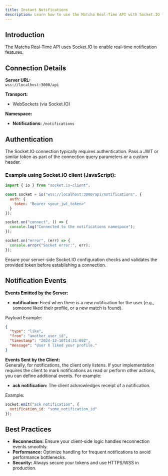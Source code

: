 ```yaml
---
title: Instant Notifications
description: Learn how to use the Matcha Real-Time API with Socket.IO for instant notifications.
---
```


## Introduction

The Matcha Real-Time API uses Socket.IO to enable real-time notification features.

## Connection Details

**Server URL:**  
`wss://localhost:3000/api`

**Transport:**  
- WebSockets (via Socket.IO)

**Namespace:**  
- **Notifications:** `/notifications`

## Authentication

The Socket.IO connection typically requires authentication. Pass a JWT or similar token as part of the connection query parameters or a custom header.

### Example using Socket.IO client (JavaScript):
```javascript
import { io } from "socket.io-client";

const socket = io("wss://localhost:3000/api/notifications", {
  auth: {
    token: "Bearer <your_jwt_token>"
  }
});

socket.on("connect", () => {
  console.log("Connected to the notifications namespace");
});

socket.on("error", (err) => {
  console.error("Socket error:", err);
});
```

Ensure your server-side Socket.IO configuration checks and validates the provided token before establishing a connection.

## Notification Events

**Events Emitted by the Server:**
- **notification:** Fired when there is a new notification for the user (e.g., someone liked their profile, or a new match is found).  

Payload Example:
```json
{
  "type": "like",
  "from": "another_user_id",
  "timestamp": "2024-12-10T14:31:00Z",
  "message": "User X liked your profile."
}
```

**Events Sent by the Client:**  
Generally, for notifications, the client only listens. If your implementation requires the client to mark notifications as read or perform other actions, you can define additional events. For example:  
- **ack notification:** The client acknowledges receipt of a notification.  

Example:
```javascript
socket.emit("ack notification", {
  notification_id: "some_notification_id"
});
```

## Best Practices

- **Reconnection:** Ensure your client-side logic handles reconnection events smoothly.
- **Performance:** Optimize handling for frequent notifications to avoid performance bottlenecks.
- **Security:** Always secure your tokens and use HTTPS/WSS in production.
